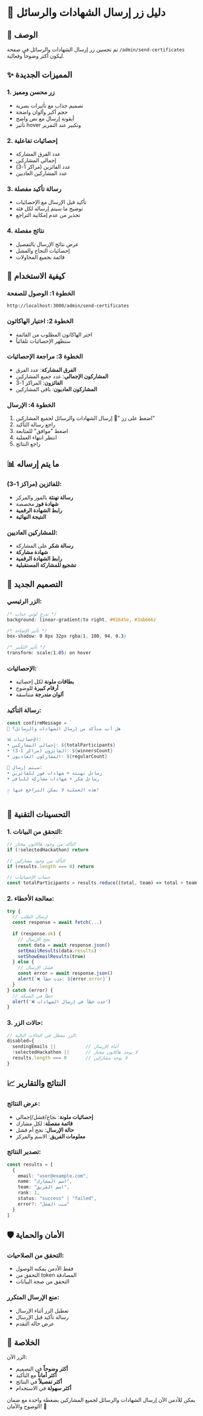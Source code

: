 # 📧 دليل زر إرسال الشهادات والرسائل

## 🎯 الوصف

تم تحسين زر إرسال الشهادات والرسائل في صفحة `/admin/send-certificates` ليكون أكثر وضوحاً وفعالية.

## ✨ المميزات الجديدة

### 1. **زر محسن ومميز**
- تصميم جذاب مع تأثيرات بصرية
- حجم أكبر وألوان واضحة
- أيقونة إرسال مع نص واضح
- تأثير hover وتكبير عند التمرير

### 2. **إحصائيات تفاعلية**
- عدد الفرق المشاركة
- إجمالي المشاركين
- عدد الفائزين (مراكز 1-3)
- عدد المشاركين العاديين

### 3. **رسالة تأكيد مفصلة**
- تأكيد قبل الإرسال مع الإحصائيات
- توضيح ما سيتم إرساله لكل فئة
- تحذير من عدم إمكانية التراجع

### 4. **نتائج مفصلة**
- عرض نتائج الإرسال بالتفصيل
- إحصائيات النجاح والفشل
- قائمة بجميع المحاولات

## 🚀 كيفية الاستخدام

### الخطوة 1: الوصول للصفحة
```
http://localhost:3000/admin/send-certificates
```

### الخطوة 2: اختيار الهاكاثون
- اختر الهاكاثون المطلوب من القائمة
- ستظهر الإحصائيات تلقائياً

### الخطوة 3: مراجعة الإحصائيات
- **الفرق المشاركة**: عدد الفرق
- **المشاركون الإجمالي**: عدد جميع المشاركين
- **الفائزون**: المراكز 1-3
- **المشاركون العاديون**: باقي المشاركين

### الخطوة 4: الإرسال
1. اضغط على زر "📧 إرسال الشهادات والرسائل لجميع المشاركين"
2. راجع رسالة التأكيد
3. اضغط "موافق" للمتابعة
4. انتظر انتهاء العملية
5. راجع النتائج

## 📊 ما يتم إرساله

### للفائزين (مراكز 1-3):
- **رسالة تهنئة** بالفوز والمركز
- **شهادة فوز** مخصصة
- **رابط الشهادة الرقمية**
- **النتيجة النهائية**

### للمشاركين العاديين:
- **رسالة شكر** على المشاركة
- **شهادة مشاركة**
- **رابط الشهادة الرقمية**
- **تشجيع للمشاركة المستقبلية**

## 🎨 التصميم الجديد

### الزر الرئيسي:
```css
/* تدرج لوني جذاب */
background: linear-gradient(to right, #01645e, #3ab666)

/* تأثير الإضاءة */
box-shadow: 0 8px 32px rgba(1, 100, 94, 0.3)

/* تأثير التكبير */
transform: scale(1.05) on hover
```

### الإحصائيات:
- **بطاقات ملونة** لكل إحصائية
- **أرقام كبيرة** للوضوح
- **ألوان متدرجة** متناسقة

### رسالة التأكيد:
```javascript
const confirmMessage = `
🎯 هل أنت متأكد من إرسال الشهادات والرسائل؟

📊 الإحصائيات:
• إجمالي المشاركين: ${totalParticipants}
• الفائزون (مراكز 1-3): ${winnersCount}
• المشاركون العاديون: ${regularCount}

📧 سيتم إرسال:
• رسائل تهنئة + شهادات فوز للفائزين
• رسائل شكر + شهادات مشاركة للباقي

⚠️ هذه العملية لا يمكن التراجع عنها!
`
```

## 🔧 التحسينات التقنية

### 1. **التحقق من البيانات**:
```typescript
// التأكد من وجود هاكاثون مختار
if (!selectedHackathon) return

// التأكد من وجود مشاركين
if (results.length === 0) return

// حساب الإحصائيات
const totalParticipants = results.reduce((total, team) => total + team.participants.length, 0)
```

### 2. **معالجة الأخطاء**:
```typescript
try {
  // إرسال الطلب
  const response = await fetch(...)
  
  if (response.ok) {
    // نجح الإرسال
    const data = await response.json()
    setEmailResults(data.results)
    setShowEmailResults(true)
  } else {
    // فشل الإرسال
    const error = await response.json()
    alert(`❌ حدث خطأ: ${error.error}`)
  }
} catch (error) {
  // خطأ في الشبكة
  alert('❌ حدث خطأ في إرسال الشهادات')
}
```

### 3. **حالات الزر**:
```typescript
// الزر معطل في الحالات التالية:
disabled={
  sendingEmails ||           // أثناء الإرسال
  !selectedHackathon ||      // لا يوجد هاكاثون مختار
  results.length === 0       // لا يوجد مشاركين
}
```

## 📈 النتائج والتقارير

### عرض النتائج:
- **إحصائيات ملونة**: نجاح/فشل/إجمالي
- **قائمة مفصلة**: لكل مشارك
- **حالة الإرسال**: نجح أم فشل
- **معلومات الفريق**: الاسم والمركز

### تصدير النتائج:
```typescript
const results = [
  {
    email: "user@example.com",
    name: "اسم المشارك",
    team: "اسم الفريق",
    rank: 1,
    status: "success" | "failed",
    error?: "سبب الفشل"
  }
]
```

## 🛡️ الأمان والحماية

### التحقق من الصلاحيات:
- فقط الأدمن يمكنه الوصول
- التحقق من token المصادقة
- التحقق من صحة البيانات

### منع الإرسال المتكرر:
- تعطيل الزر أثناء الإرسال
- رسالة تأكيد قبل الإرسال
- عرض حالة التقدم

## 🎉 الخلاصة

الزر الآن:
- **أكثر وضوحاً** في التصميم
- **أكثر أماناً** مع التأكيد
- **أكثر تفصيلاً** في النتائج
- **أكثر سهولة** في الاستخدام

يمكن للأدمن الآن إرسال الشهادات والرسائل لجميع المشاركين بضغطة واحدة مع ضمان الوضوح والأمان! 🚀
